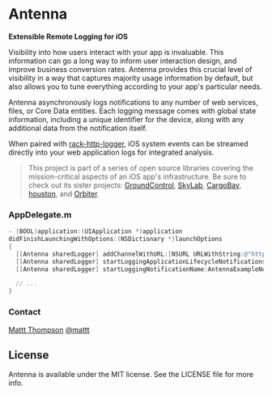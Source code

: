 # Antenna
**Extensible Remote Logging for iOS**

Visibility into how users interact with your app is invaluable. This information can go a long way to inform user interaction design, and improve business conversion rates. Antenna provides this crucial level of visibility in a way that captures majority usage information by default, but also allows you to tune everything according to your app's particular needs.

Antenna asynchronously logs notifications to any number of web services, files, or Core Data entities. Each logging message comes with global state information, including a unique identifier for the device, along with any additional data from the notification itself.

When paired with [rack-http-logger](https://github.com/mattt/rack-http-logger), iOS system events can be streamed directly into your web application logs for integrated analysis.

> This project is part of a series of open source libraries covering the mission-critical aspects of an iOS app's infrastructure. Be sure to check out its sister projects: [GroundControl](https://github.com/mattt/GroundControl), [SkyLab](https://github.com/mattt/SkyLab), [CargoBay](https://github.com/mattt/CargoBay), [houston](https://github.com/mattt/houston), and [Orbiter](https://github.com/mattt/Orbiter).


### AppDelegate.m

```objective-c
- (BOOL)application:(UIApplication *)application
didFinishLaunchingWithOptions:(NSDictionary *)launchOptions
{
  [[Antenna sharedLogger] addChannelWithURL:[NSURL URLWithString:@"http://example.com"] method:@"LOG"]  ;
  [[Antenna sharedLogger] startLoggingApplicationLifecycleNotifications];
  [[Antenna sharedLogger] startLoggingNotificationName:AntennaExampleNotification];

  // ...
}
```

### Contact

[Mattt Thompson](http://github.com/mattt)
[@mattt](https://twitter.com/mattt)

## License

Antenna is available under the MIT license. See the LICENSE file for more info.
